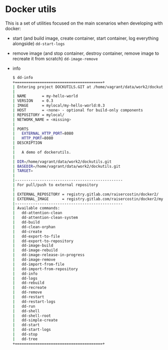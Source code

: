 # Docker utils

This is a set of utilities focused on the main scenarios when developing with docker:

- start (and build image, create container, start container, log everything alongside)
  `dd-start-logs`

- remove image (and stop container, destroy container, remove image to recreate it from scratch)
  `dd-image-remove`
  
- info
  ```bash
  $ dd-info
  +=======================================+
  | Entering project DOCKUTILS.GIT at /home/vagrant/data/work2/dockutils.git ...
  |
  | NAME       = my-hello-world
  | VERSION    = 0.3
  | IMAGE      = mylocal/my-hello-world:0.3
  | HOST       = <none> - optional for build-only components
  | REPOSITORY = mylocal/
  | NETWORK_NAME = <missing>
  |
  | PORTS
  |   EXTERNAL_HTTP_PORT=8080
  |   HTTP_PORT=8080
  | DESCRIPTION
  |
  |   A demo of dockerutils.
  |
  | DIR=/home/vagrant/data/work2/dockutils.git
  | BASEDIR=/home/vagrant/data/work2/dockutils.git
  | TARGET=
  |
  |------------------------------------------------
  | For pull/push to external repository
  |
  | EXTERNAL_REPOSITORY = registry.gitlab.com/raisercostin/docker2/
  | EXTERNAL_IMAGE      = registry.gitlab.com/raisercostin/docker2/my-hello-world:0.3
  |------------------------------------------------
  | Available commands:
  |   dd-attention-clean
  |   dd-attention-clean-system
  |   dd-build
  |   dd-clean-orphan
  |   dd-create
  |   dd-export-to-file
  |   dd-export-to-repository
  |   dd-image-build
  |   dd-image-rebuild
  |   dd-image-release-in-progress
  |   dd-image-remove
  |   dd-import-from-file
  |   dd-import-from-repository
  |   dd-info
  |   dd-logs
  |   dd-rebuild
  |   dd-recreate
  |   dd-remove
  |   dd-restart
  |   dd-restart-logs
  |   dd-run
  |   dd-shell
  |   dd-shell-root
  |   dd-simple-create
  |   dd-start
  |   dd-start-logs
  |   dd-stop
  |   dd-tree
  +=======================================+
  ```
  